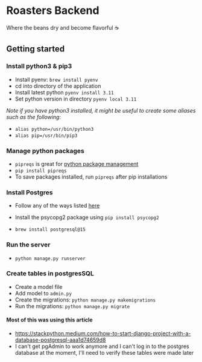 # Roasters Backend
Where the beans dry and become flavorful ☕️

## Getting started
### Install python3 & pip3
- Install pyenv: `brew install pyenv`
- cd into directory of the application
- Install latest python `pyenv install 3.11`
- Set python version in directory `pyenv local 3.11`

_Note if you have python3 installed, it might be useful to create some aliases such as the following_:
- `alias python=/usr/bin/python3`
- `alias pip=/usr/bin/pip3`

### Manage python packages
- `pipreqs` is great for [python package management](https://betterdatascience.com/python-pipreqs/)
- `pip install pipreqs`
- To save packages installed, run `pipreqs` after pip installations

### Install Postgres
- Follow any of the ways listed [here](https://www.postgresql.org/download/macosx/)
- Install the psycopg2 package using `pip install psycopg2`

- `brew install postgresql@15`

### Run the server
- `python manage.py runserver`

### Create tables in postgresSQL
- Create a model file
- Add model to `admin.py`
- Create the migrations: `python manage.py makemigrations`
- Run the migrations: `python manage.py migrate`

#### Most of this was using this article
- https://stackpython.medium.com/how-to-start-django-project-with-a-database-postgresql-aaa1d74659d8
- I can't get pgAdmin to work anymore and I can't log in to the postgres database at the moment, I'll need to verify these tables were made later
